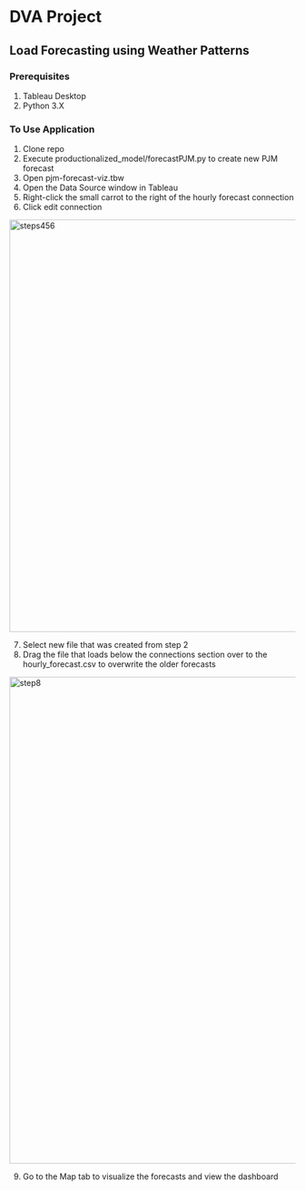 # DVA Project
## Load Forecasting using Weather Patterns

### Prerequisites
1. Tableau Desktop
2. Python 3.X

### To Use Application
1. Clone repo
2. Execute productionalized_model/forecastPJM.py to create new PJM forecast
3. Open pjm-forecast-viz.tbw
4. Open the Data Source window in Tableau
5. Right-click the small carrot to the right of the hourly forecast connection
6. Click edit connection

<img width="725" alt="steps456" src="https://user-images.githubusercontent.com/116284163/201810371-415af40a-b1a8-43bc-9576-fb0a355704ec.png">

7. Select new file that was created from step 2
8. Drag the file that loads below the connections section over to the hourly_forecast.csv to overwrite the older forecasts

<img width="856" alt="step8" src="https://user-images.githubusercontent.com/116284163/201810603-f87651f2-3d41-47dc-a9f2-1711eb7cc824.png">

9. Go to the Map tab to visualize the forecasts and view the dashboard

